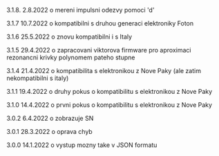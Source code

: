3.1.8. 2.8.2022
o mereni impulsni odezvy pomoci 'd'

3.1.7 10.7.2022
o kompatibilni s druhou generaci elektroniky Foton

3.1.6 25.5.2022
o znovu kompatibilni i s Italy

3.1.5 29.4.2022
o zapracovani viktorova firmware pro aproximaci rezonancni krivky polynomem pateho stupne

3.1.4 21.4.2022
o kompatibilita s elektronikou z Nove Paky (ale zatim nekompatibilni s italy)

3.1.1 19.4.2022
o druhy pokus o kompatibilitu s elektronikou z Nove Paky

3.1.0 14.4.2022
o prvni pokus o kompatibilitu s elektronikou z Nove Paky

3.0.2 6.4.2022
o zobrazuje SN

3.0.1 28.3.2022
o  oprava chyb

3.0.0 14.1.2022
o vystup mozny take v JSON formatu